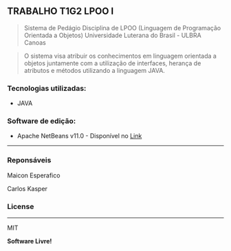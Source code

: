 ## TRABALHO T1G2 LPOO I

> Sistema de Pedágio
> Disciplina de LPOO (Linguagem de Programação Orientada a Objetos)
> Universidade Luterana do Brasil - ULBRA Canoas

> O sistema visa atribuir os conhecimentos em linguagem orientada a objetos juntamente com a utilização de interfaces, herança de atributos e métodos utilizando a linguagem JAVA.

### Tecnologias utilizadas:
- JAVA

### Software de edição:

- Apache NetBeans v11.0 - Disponível no [Link](https://netbeans.apache.org/download/index.html)

---

### Reponsáveis
Maicon Esperafico

Carlos Kasper


### License
----

MIT

**Software Livre!**
